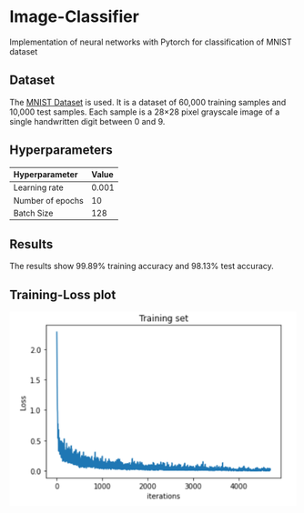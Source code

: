 # Image-Classifier
Implementation of neural networks with Pytorch for classification of MNIST dataset
## Dataset
The [MNIST Dataset](http://yann.lecun.com/exdb/mnist/) is used. It is a dataset of 60,000 training samples and 10,000 test samples. Each sample is a 28×28 pixel grayscale image of a single handwritten digit between 0 and 9.
## Hyperparameters

|Hyperparameter     |Value |
| :----------- | :----------- |
| Learning rate      | 0.001      |
| Number of epochs   | 10       |
| Batch Size     | 128      |
## Results
The results show 99.89% training accuracy and 98.13% test accuracy.
## Training-Loss plot
![Loss Plot image](images/TrainingLossPlot.png)
